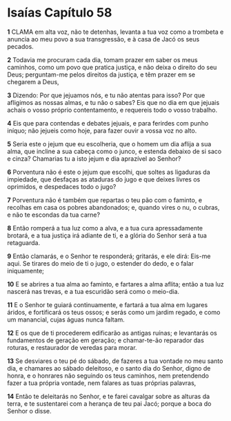 # Isaías Capítulo 58

**1** 	CLAMA em alta voz, não te detenhas, levanta a tua voz como a trombeta e anuncia ao meu povo a sua transgressão, e à casa de Jacó os seus pecados.

**2** 	Todavia me procuram cada dia, tomam prazer em saber os meus caminhos, como um povo que pratica justiça, e não deixa o direito do seu Deus; perguntam-me pelos direitos da justiça, e têm prazer em se chegarem a Deus,

**3** 	Dizendo: Por que jejuamos nós, e tu não atentas para isso? Por que afligimos as nossas almas, e tu não o sabes? Eis que no dia em que jejuais achais o vosso próprio contentamento, e requereis todo o vosso trabalho.

**4** 	Eis que para contendas e debates jejuais, e para ferirdes com punho iníquo; não jejueis como hoje, para fazer ouvir a vossa voz no alto.

**5** 	Seria este o jejum que eu escolheria, que o homem um dia aflija a sua alma, que incline a sua cabeça como o junco, e estenda debaixo de si saco e cinza? Chamarias tu a isto jejum e dia aprazível ao Senhor?

**6** 	Porventura não é este o jejum que escolhi, que soltes as ligaduras da impiedade, que desfaças as ataduras do jugo e que deixes livres os oprimidos, e despedaces todo o jugo?

**7** 	Porventura não é também que repartas o teu pão com o faminto, e recolhas em casa os pobres abandonados; e, quando vires o nu, o cubras, e não te escondas da tua carne?

**8** 	Então romperá a tua luz como a alva, e a tua cura apressadamente brotará, e a tua justiça irá adiante de ti, e a glória do Senhor será a tua retaguarda.

**9** 	Então clamarás, e o Senhor te responderá; gritarás, e ele dirá: Eis-me aqui. Se tirares do meio de ti o jugo, o estender do dedo, e o falar iniquamente;

**10** 	E se abrires a tua alma ao faminto, e fartares a alma aflita; então a tua luz nascerá nas trevas, e a tua escuridão será como o meio-dia.

**11** 	E o Senhor te guiará continuamente, e fartará a tua alma em lugares áridos, e fortificará os teus ossos; e serás como um jardim regado, e como um manancial, cujas águas nunca faltam.

**12** 	E os que de ti procederem edificarão as antigas ruínas; e levantarás os fundamentos de geração em geração; e chamar-te-ão reparador das roturas, e restaurador de veredas para morar.

**13** 	Se desviares o teu pé do sábado, de fazeres a tua vontade no meu santo dia, e chamares ao sábado deleitoso, e o santo dia do Senhor, digno de honra, e o honrares não seguindo os teus caminhos, nem pretendendo fazer a tua própria vontade, nem falares as tuas próprias palavras,

**14** 	Então te deleitarás no Senhor, e te farei cavalgar sobre as alturas da terra, e te sustentarei com a herança de teu pai Jacó; porque a boca do Senhor o disse.

